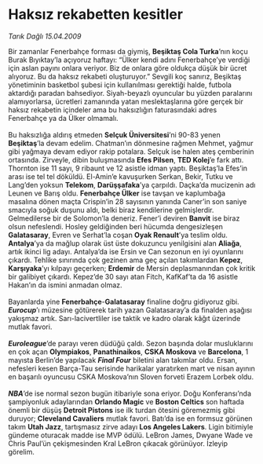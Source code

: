 # Haksız rekabetten kesitler

*Tarık Dağlı 15.04.2009*

<div class="taraf_structure_2col_1zq">
<div class="margen_n">



 <p>Bir zamanlar Fenerbahçe forması da giymiş, <b>Beşiktaş Cola Turka</b>’nın koçu Burak Bıyıktay’la açıyoruz haftayı: “Ülker kendi adını Fenerbahçe’ye verdiği için aslan payını onlara veriyor. Biz de onlara göre oldukça düşük bir ücret alıyoruz. Bu da haksız rekabeti oluşturuyor.” Sevgili koç sanırız, Beşiktaş yönetiminin basketbol şubesi için kullanılması gerektiği halde, futbola aktardığı paradan bahsediyor. Siyah-beyazlı oyuncular bu yüzden paralarını alamıyorlarsa, ücretleri zamanında yatan meslektaşlarına göre gerçek bir haksız rekabetin içindeler ama bu haksızlığın faturasındaki adres Fenerbahçe ya da Ülker olmamalı. <br/><br/>Bu haksızlığa aldırış etmeden <b>Selçuk Üniversitesi</b>’ni 90-83 yenen <b>Beşiktaş</b>’la devam edelim. Chatman’ın dönmesine rağmen Mehmet, yağmur gibi yağmaya devam ediyor rakip potalara. Selçuk ise halen ateş çemberinin ortasında. Zirveyle, dibin buluşmasında <b>Efes Pilsen</b>, <b>TED Kolej</b>’e fark attı. Thornton ise 11 sayı, 9 ribaunt ve 12 asistle idman yaptı. Beşiktaş’la Efes’in arası ise tel tel döküldü. El-Amin’e kavuşurken Serkan, Bekir, Tutku ve Lang’den yoksun <b>Telekom</b>, <b>Darüşşafaka</b>’ya çarpıldı. Daçka’da mucizenin adı Leunen ve Barış oldu. <b>Fenerbahçe Ülker</b> ise tavşan ve kaplumbağa masalına dönen maçta Crispin’in 28 sayısının yanında Caner’in son saniye smacıyla soğuk duşunu aldı, belki biraz kendilerine gelmişlerdir. Gelmedilerse bir de Solomon’la deneriz. Fener’i deviren <b>Banvit</b> ise biraz olsun nefeslendi. Hosley geldiğinden beri hücumda dengesizleşen <b>Galatasaray</b>, Evren ve Serhat’la coşan <b>Oyak Renault</b>’ya teslim oldu. <b>Antalya</b>’ya da mağlup olarak üst üste dokuzuncu yenilgisini alan <b>Aliağa</b>, artık ikinci lig adayı. Antalya’da ise Ersin ve Can sezonun en iyi oyunlarını çıkardı. Tehlike sınırında çok gezinen ama geç açılan takımlardan <b>Kepez</b>, <b>Karşıyaka</b>’yı kılpayı geçerken; <b>Erdemir</b> de Mersin deplasmanından çok kritik bir galibiyet çıkardı. Kepez’de 30 sayı atan Fitch, KafKaf’ta da 16 asistle Hakan’ın da ismini anmadan olmaz. <br/><br/>Bayanlarda yine <b>Fenerbahçe</b>-<b>Galatasaray</b> finaline doğru gidiyoruz gibi. <b><i>Eurocup</i></b>’ı müzesine götürerek tarih yazan Galatasaray’a da finalden aşağısı yakışmaz artık. Sarı-lacivertliler ise taktik ve kadro olarak kâğıt üzerinde mutlak favori.<b><i> <br/><br/>Euroleague</i></b>’de parayı veren düdüğü çaldı. Sezon başında dolar musluklarını en çok açan <b>Olympiakos</b>, <b>Panathinaikos</b>, <b>CSKA Moskova</b> ve <b>Barcelona</b>, 1 mayısta Berlin’de yapılacak <b><i>Final Four</i></b> biletini alan takımlar oldu. Ersan, nefesleri kesen Barça-Tau serisinde harikalar yaratırken mart ve nisan ayının en başarılı oyuncusu CSKA Moskova’nın Sloven forveti Erazem Lorbek oldu.<b><i> <br/><br/>NBA</i></b>’de ise normal sezon bugün itibariyle sona eriyor. Doğu Konferansı’nda şampiyonluk adaylarından <b>Orlando Magic</b> ve <b>Boston Celtics</b> son haftada önemli bir düşüş <b>Detroit Pistons</b> ise ilk turdan ötesini göremezmiş gibi duruyor; <b>Cleveland Cavaliers</b> mutlak favori. Batı’da ise en formsuz görünen takım <b>Utah Jazz</b>, tartışmasız zirve adayı <b>Los Angeles Lakers</b>. Ligin bitimiyle gündeme oturacak madde ise MVP ödülü. LeBron James, Dwyane Wade ve Chris Paul’ün çekişmesinden Kral LeBron çıkacak görünüyor. İzleyip görelim.</p>
<br/>
<br/>
<br/>



<br/>


<div id="taraf_not">
</div>

</div>


</div>
